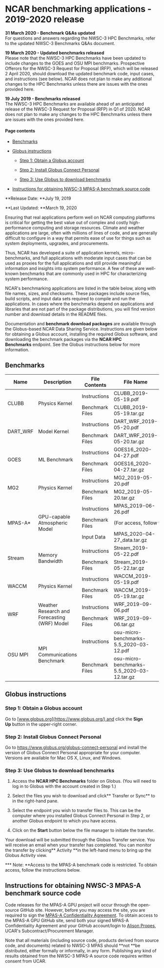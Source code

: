 # NCAR benchmarking applications - 2019-2020 release

**31 March 2020 - Benchmark Q&As updated**  
For questions and answers regarding the NWSC-3 HPC Benchmarks, refer to
the updated NWSC-3 Benchmarks Q&As document.

**19 March 2020 - Updated benchmarks released**  
Please note that the NWSC-3 HPC Benchmarks have been updated to include
changes to the GOES and OSU MPI benchmarks. Prospective Offerors for the
NWSC-3 Request for Proposal (RFP), which will be released 2 April 2020,
should download the updated benchmark code, input cases, and
instructions (see below). NCAR does not plan to make any additional
changes to the HPC Benchmarks unless there are issues with the ones
provided here.

**19 July 2019 - Benchmarks released**  
The NWSC-3 HPC Benchmarks are available ahead of an anticipated release
of the NWSC-3 Request for Proposal (RFP) in Q1 of 2020. NCAR does not
plan to make any changes to the HPC Benchmarks unless there are issues
with the ones provided here.

#### Page contents

- [Benchmarks](#NCARbenchmarkingapplications20192020rel)

- [Globus instructions](#NCARbenchmarkingapplications20192020rel)

  - [Step 1: Obtain a Globus
    account](#NCARbenchmarkingapplications20192020rel)

  - [Step 2: Install Globus Connect
    Personal](#NCARbenchmarkingapplications20192020rel)

  - [Step 3: Use Globus to download
    benchmarks](#NCARbenchmarkingapplications20192020rel)

- [Instructions for obtaining NWSC-3 MPAS-A benchmark source
  code](#NCARbenchmarkingapplications20192020rel)

**Release Date: **July 19, 2019

**Last Updated: **March 19, 2020

Ensuring that real applications perform well on NCAR computing platforms
is critical for getting the best value out of complex and costly
high-performance computing and storage resources. Climate and weather
applications are large, often with millions of lines of code, and are
generally difficult to configure in a way that permits ease of use for
things such as system deployments, upgrades, and procurements.

Thus, NCAR has developed a suite of application kernels,
micro-benchmarks, and full applications with moderate input cases that
can be used as proxies for the full applications and still provide
meaningful information and insights into system performance. A few of
these are well-known benchmarks that are commonly used in HPC for
characterizing system performance.

NCAR's benchmarking applications are listed in the table below, along
with file names, sizes, and checksums. These packages include source
files, build scripts, and input data sets required to compile and run
the applications. In cases where the benchmarks depend on applications
and libraries that are not part of the package distributions, you will
find version number and download details in the README files.

Documentation and **benchmark download packages** are available through
the Globus-based NCAR Data Sharing Service. Instructions are given below
for obtaining a Globus account, installing the required Globus software,
and downloading the benchmark packages via the **NCAR HPC
Benchmarks** endpoint. See the Globus instructions below for more
information.

## Benchmarks

<table>
<colgroup>
<col style="width: 11%" />
<col style="width: 14%" />
<col style="width: 10%" />
<col style="width: 17%" />
<col style="width: 12%" />
<col style="width: 32%" />
</colgroup>
<thead>
<tr class="header">
<th><strong>Name</strong></th>
<th><strong>Description</strong></th>
<th><strong>File Contents</strong></th>
<th><strong>File Name</strong></th>
<th><strong> Size<br />
(Bytes)</strong></th>
<th><strong>  MD5 Checksum</strong></th>
</tr>
</thead>
<tbody>
<tr class="odd">
<td rowspan="2">CLUBB</td>
<td rowspan="2">Physics Kernel</td>
<td>Instructions</td>
<td>CLUBB_2019-05-19.pdf</td>
<td>63246</td>
<td>006fb83f72d3cc4042c361701f837ea4</td>
</tr>
<tr class="even">
<td>Benchmark Files</td>
<td>CLUBB_2019-05-19.tar.gz</td>
<td>184931304</td>
<td>626d0c5108f76c662d8e722fa64cfe82</td>
</tr>
<tr class="odd">
<td rowspan="2">DART_WRF</td>
<td rowspan="2">Model Kernel</td>
<td>Instructions</td>
<td>DART_WRF_2019-05-20.pdf</td>
<td>59749</td>
<td>cbe78c13a80073910c0275467c52ee2c</td>
</tr>
<tr class="even">
<td>Benchmark Files</td>
<td>DART_WRF_2019-05-20.tar.gz</td>
<td>258607013</td>
<td>a388e961fce0960d096417cd45e1f00f</td>
</tr>
<tr class="odd">
<td rowspan="2">GOES</td>
<td rowspan="2">ML Benchmark</td>
<td>Instructions</td>
<td>GOES16_2020-04-27.pdf </td>
<td>71665</td>
<td>1d9ba301526d25cd768304e14fa5ab14</td>
</tr>
<tr class="even">
<td>Benchmark Files</td>
<td>GOES16_2020-04-27.tar.gz</td>
<td>3578032111</td>
<td>5517e495689c75c4f71478d5d3f45e7e</td>
</tr>
<tr class="odd">
<td rowspan="2">MG2</td>
<td rowspan="2">Physics Kernel</td>
<td>Instructions</td>
<td>MG2_2019-05-20.pdf</td>
<td>61804</td>
<td>c13a288f425993504ab9ce5db692c008</td>
</tr>
<tr class="even">
<td>Benchmark Files</td>
<td>MG2_2019-05-20.tar.gz</td>
<td>85366943</td>
<td>25ebc145a374d3ccd1d410f9d495261a</td>
</tr>
<tr class="odd">
<td rowspan="3">MPAS-A*</td>
<td rowspan="3">GPU-capable Atmospheric Model</td>
<td>Instructions</td>
<td>MPAS_2019-06-26.pdf</td>
<td>274813</td>
<td>cf523aa8e3a9d889d11817d0d07edca9<br />
 </td>
</tr>
<tr class="even">
<td>Benchmark Files</td>
<td colspan="3">(For access, follow the <a
href="#NCARbenchmarkingapplications20192020rel">MPAS-A
instructions</a> below)</td>
</tr>
<tr class="odd">
<td>Input Data</td>
<td>MPAS_2020-04-27_data.tar.gz</td>
<td>17270465681</td>
<td>0ced450ce164b86cb9a6c82a5dcfd966</td>
</tr>
<tr class="even">
<td rowspan="2">Stream</td>
<td rowspan="2">Memory Bandwidth</td>
<td>Instructions</td>
<td>Stream_2019-05-22.pdf</td>
<td>69436</td>
<td>577d9da38eed93d782d6a046c36d7353</td>
</tr>
<tr class="odd">
<td>Benchmark Files</td>
<td>Stream_2019-05-22.tar.gz</td>
<td>20743</td>
<td>23d9d58f8d709553c7e409ab1b1e44cc</td>
</tr>
<tr class="even">
<td rowspan="2">WACCM</td>
<td rowspan="2">Physics Kernel</td>
<td>Instructions</td>
<td>WACCM_2019-05-19.pdf</td>
<td>62391</td>
<td>6bb2d8bd1df3471ad93a17540e2c2c17</td>
</tr>
<tr class="odd">
<td>Benchmark Files</td>
<td>WACCM_2019-05-19.tar.gz</td>
<td>18289529</td>
<td>b31c36c58f5ecbbb613caaa39b663b32</td>
</tr>
<tr class="even">
<td rowspan="2">WRF</td>
<td rowspan="2">Weather Research and Forecasting (WRF) Model</td>
<td>Instructions</td>
<td>WRF_2019-09-06.pdf</td>
<td>93213</td>
<td>2a47071030e4417d4873938333a60af9</td>
</tr>
<tr class="odd">
<td>Benchmark Files</td>
<td>WRF_2019-09-06.tar.gz</td>
<td>9778202346</td>
<td>bec5bf5cc682b14ebb30a2da51d381ab</td>
</tr>
<tr class="even">
<td rowspan="2">OSU MPI</td>
<td rowspan="2">MPI Communications Benchmark</td>
<td>Instructions</td>
<td>osu-micro-benchmarks-5.5_2020-03-12.pdf</td>
<td>62732</td>
<td>4baea167d0698973e751b75e578ac6bb</td>
</tr>
<tr class="odd">
<td>Benchmark Files</td>
<td>osu-micro-benchmarks-5.5_2020-03-12.tar.gz</td>
<td>765369</td>
<td>bcb970d5a1f3424e2c7302ff60611008</td>
</tr>
</tbody>
</table>

## Globus instructions

### Step 1: Obtain a Globus account

Go to [www.globus.org](https://www.globus.org/) and click the **Sign
Up** button in the upper-right corner.

### Step 2: Install Globus Connect Personal

Go to <https://www.globus.org/globus-connect-personal> and install the
version of Globus Connect Personal appropriate for your computer.
Versions are available for Mac OS X, Linux, and Windows.

### Step 3: Use Globus to download benchmarks

1.  Access the **NCAR HPC Benchmarks** folder on Globus. (You will need
    to log in to Globus with the account created in Step 1.)

2.  Select the files you wish to download and click** Transfer or
    Sync** to in the right-hand pane.

3.  Select the endpoint you wish to transfer files to. This can be the
    computer where you installed Globus Connect Personal in Step 2, or
    another Globus endpoint to which you have access.

4.  Click on the **Start** button below the file manager to initiate the
    transfer.

Your download will be submitted through the Globus Transfer service. You
will receive an email when your transfer has completed. You can monitor
the transfer by clicking** Activity **in the left-hand menu to bring up
the Globus Activity view.

**\* Note: **Access to the MPAS-A benchmark code is restricted. To
obtain access, follow the instructions below.  

## Instructions for obtaining NWSC-3 MPAS-A benchmark source code

Code releases for the MPAS-A GPU project will occur through the
open-source GitHub site. However, before you may access the site, you
are required to sign the [MPAS-A Confidentiality
Agreement](file:////download/attachments/81887359/MPAS-A%2520Confidentiality%2520Agreement.pdf%3fversion=1&modificationDate=1651851636000&api=v2).
To obtain access to the MPAS-A GPU GitHub site, send both your signed
MPAS-A Confidentiality Agreement and your GitHub account/login
to [Alison Propes](mailto:apropes@ucar.edu), UCAR's
Subcontract/Procurement Manager.

Note that all materials (including source code, products derived from
source code, and documents) related to NWSC-3 MPAS should **not **be
distributed, either formally or informally, in any form. Publishing any
kind of results obtained from the NWSC-3 MPAS-A source code requires
written consent from UCAR.
